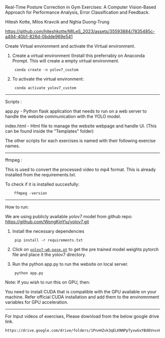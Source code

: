 Real-Time Posture Correction in Gym Exercises: A Computer Vision-Based Approach for Performance Analysis, Error Classification and Feedback.

Hitesh Kotte, Milos Kravcik and Nghia Duong-Trung

https://github.com/hiteshkotte/MILeS_2023/assets/35593884/7835485c-a494-40b1-826d-0bdde969e541


Create Virtual environment and activate the Virtual environment.

1. Create a virtual environment (Install this preferrably on Anaconda Prompt. 
This will create a empty virtual environment.

		conda create -n yolov7_custom

3. To activate the virtual environment:

		conda activate yolov7_custom

---------------------------------------------------------------------------------------------------------------------------------------------
Scripts :

app.py - Python flask application that needs to run on a web server to handle the website communication with the YOLO model.

index.html - Html file to manage the website webpage and handle UI. (This can be found inside the "Templates" folder)

The other scripts for each exercises is named with their following exercise names.

----------------------------------------------------------------------------------------------------------------------------------------------
ffmpeg :

This is used to convert the processed video to mp4 format.
This is already installed from the requirements.txt.

 To check if it is installed succesfully: 
 
 		ffmpeg -version



----------------------------------------------------------------------------------------------------------------------------------------------
How to run:

We are using publicly available yolov7 model from github repo: https://github.com/WongKinYiu/yolov7.git

1. Install the necessary dependencies
   
		pip install -r requirements.txt
	
3. Click on [`yolov7-w6-pose.pt`](https://github.com/WongKinYiu/yolov7/releases/download/v0.1/yolov7-w6-pose.pt) to get the pre trained model weights pytorch file and place it the yolov7 directory.

4. Run the python app.py to run the website on local server.
   
   		python app.py


Note: If you wish to run this on GPU, then:

You need to install CUDA that is compatible with the GPU available on your machine. Refer official CUDA installation and add them to the enviromnment variables for GPU acceleration.

-----------------------------------------------------------------------------------------------------------------------------------------------
For Input videos of exercises, Please download from the below google drive link.

	https://drive.google.com/drive/folders/1PnnHZvk3qELKNNPpTyvwGxYBd8VnvnUG





